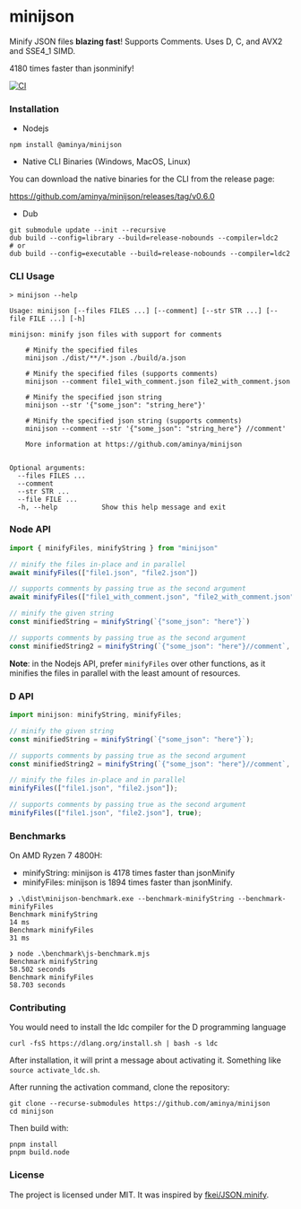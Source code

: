 # minijson

Minify JSON files **blazing fast**! Supports Comments. Uses D, C, and AVX2 and SSE4_1 SIMD.

4180 times faster than jsonminify!

[![CI](https://github.com/aminya/minijson/actions/workflows/CI.yml/badge.svg)](https://github.com/aminya/minijson/actions/workflows/CI.yml)

### Installation

- Nodejs

```
npm install @aminya/minijson
```

- Native CLI Binaries (Windows, MacOS, Linux)

You can download the native binaries for the CLI from the release page:

https://github.com/aminya/minijson/releases/tag/v0.6.0

- Dub

```
git submodule update --init --recursive
dub build --config=library --build=release-nobounds --compiler=ldc2
# or
dub build --config=executable --build=release-nobounds --compiler=ldc2
```

### CLI Usage

```shell
> minijson --help

Usage: minijson [--files FILES ...] [--comment] [--str STR ...] [--file FILE ...] [-h]

minijson: minify json files with support for comments

    # Minify the specified files
    minijson ./dist/**/*.json ./build/a.json

    # Minify the specified files (supports comments)
    minijson --comment file1_with_comment.json file2_with_comment.json

    # Minify the specified json string
    minijson --str '{"some_json": "string_here"}'

    # Minify the specified json string (supports comments)
    minijson --comment --str '{"some_json": "string_here"} //comment'

    More information at https://github.com/aminya/minijson


Optional arguments:
  --files FILES ...
  --comment
  --str STR ...
  --file FILE ...
  -h, --help           Show this help message and exit
```

### Node API

```js
import { minifyFiles, minifyString } from "minijson"

// minify the files in-place and in parallel
await minifyFiles(["file1.json", "file2.json"])

// supports comments by passing true as the second argument
await minifyFiles(["file1_with_comment.json", "file2_with_comment.json"], true)

// minify the given string
const minifiedString = minifyString(`{"some_json": "here"}`)

// supports comments by passing true as the second argument
const minifiedString2 = minifyString(`{"some_json": "here"}//comment`, true)
```

**Note**: in the Nodejs API, prefer `minifyFiles` over other functions, as it minifies the files in parallel with the least amount of resources.

### D API

```js
import minijson: minifyString, minifyFiles;

// minify the given string
const minifiedString = minifyString(`{"some_json": "here"}`);

// supports comments by passing true as the second argument
const minifiedString2 = minifyString(`{"some_json": "here"}//comment`, true);

// minify the files in-place and in parallel
minifyFiles(["file1.json", "file2.json"]);

// supports comments by passing true as the second argument
minifyFiles(["file1.json", "file2.json"], true);
```

### Benchmarks

On AMD Ryzen 7 4800H:

- minifyString: minijson is 4178 times faster than jsonMinify
- minifyFiles: minijson is 1894 times faster than jsonMinify.

```
❯ .\dist\minijson-benchmark.exe --benchmark-minifyString --benchmark-minifyFiles
Benchmark minifyString
14 ms
Benchmark minifyFiles
31 ms

❯ node .\benchmark\js-benchmark.mjs
Benchmark minifyString
58.502 seconds
Benchmark minifyFiles
58.703 seconds
```

### Contributing

You would need to install the ldc compiler for the D programming language

```
curl -fsS https://dlang.org/install.sh | bash -s ldc
```

After installation, it will print a message about activating it. Something like `source activate_ldc.sh`.

After running the activation command, clone the repository:

```
git clone --recurse-submodules https://github.com/aminya/minijson
cd minijson
```

Then build with:

```
pnpm install
pnpm build.node
```

### License

The project is licensed under MIT. It was inspired by [fkei/JSON.minify](https://github.com/fkei/JSON.minify).
